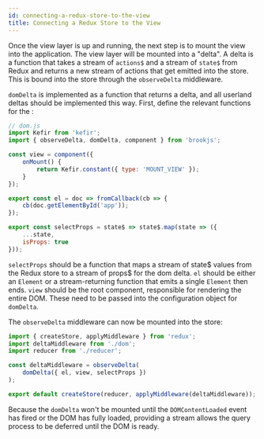 ```yaml
---
id: connecting-a-redux-store-to-the-view
title: Connecting a Redux Store to the View
---
```


Once the view layer is up and running, the next step is to mount the view into the application. The view layer will be mounted into a "delta". A delta is a function that takes a stream of `actions$` and a stream of `state$` from Redux and returns a new stream of actions that get emitted into the store. This is bound into the store through the `observeDelta` middleware.

`domDelta` is implemented as a function that returns a delta, and all userland deltas should be implemented this way. First, define the relevant functions for the :

```js
// dom.js
import Kefir from 'kefir';
import { observeDelta, domDelta, component } from 'brookjs';

const view = component({
    onMount() {
        return Kefir.constant({ type: 'MOUNT_VIEW' });
    }
});

export const el = doc => fromCallback(cb => {
    cb(doc.getElementById('app'));
});

export const selectProps = state$ => state$.map(state => ({
    ...state,
    isProps: true
}));
```

`selectProps` should be a function that maps a stream of state$ values from the Redux store to a stream of props$ for the dom delta. `el` should be either an `Element` or a stream-returning function that emits a single `Element` then ends. `view` should be the root component, responsible for rendering the entire DOM. These need to be passed into the configuration object for `domDelta`.

The `observeDelta` middleware can now be mounted into the store:

```js
import { createStore, applyMiddleware } from 'redux';
import deltaMiddleware from './dom';
import reducer from './reducer';

const deltaMiddleware = observeDelta(
    domDelta({ el, view, selectProps })
);

export default createStore(reducer, applyMiddleware(deltaMiddleware));
```

Because the `domDelta` won't be mounted until the `DOMContentLoaded` event has fired or the DOM has fully loaded, providing a stream allows the query process to be deferred until the DOM is ready.
